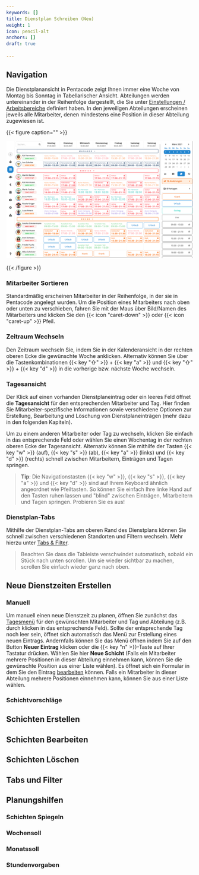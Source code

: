 ```yaml
---
keywords: []
title: Dienstplan Schreiben (Neu)
weight: 1
icon: pencil-alt
anchors: []
draft: true

---
```

## Navigation

Die Dienstplanansicht in Pentacode zeigt Ihnen immer eine Woche von Montag bis Sonntag in Tabellarischer Ansicht. Abteilungen werden untereinander in der Reihenfolge dargestellt, die Sie unter [Einstellungen / Arbeitsbereiche](/hilfe/handbuch/einstellungen/arbeitsbereiche/#reihenfolge-der-abteilungen-ändern) definiert haben. In den jeweiligen Abteilungen erscheinen jeweils alle Mitarbeiter, denen mindestens eine Position in dieser Abteilung zugewiesen ist.

{{< figure caption="" >}}

![](/uploads/demo-pentaco-de_roster_venue-135-date-2021-04-05-tab-0-4.png)

{{< /figure >}}

### Mitarbeiter Sortieren

Standardmäßig erscheinen Mitarbeiter in der Reihenfolge, in der sie in Pentacode angelegt wurden. Um die Position eines Mitarbeiters nach oben oder unten zu verschieben, fahren Sie mit der Maus über Bild/Namen des Mitarbeiters und klicken Sie den {{< icon "caret-down" >}} oder {{< icon "caret-up" >}} Pfeil.

### Zeitraum Wechseln

Den Zeitraum wechseln Sie, indem Sie in der Kalenderansicht in der rechten oberen Ecke die gewünschte Woche anklicken. Alternativ können Sie über die Tastenkombinationen {{< key "⇧" >}} + {{< key "a" >}} und {{< key "⇧" >}}  + {{< key "d" >}} in die vorherige bzw. nächste Woche wechseln.

### Tagesansicht

Der Klick auf einen vorhanden Dienstplaneintrag oder ein leeres Feld öffnet die **Tagesansicht** für den entsprechenden Mitarbeiter und Tag. Hier finden Sie Mitarbeiter-spezifische Informationen sowie verschiedene Optionen zur Erstellung, Bearbeitung und Löschung von Dienstplaneinträgen (mehr dazu in den folgenden Kapiteln).

Um zu einem anderen Mitarbeiter oder Tag zu wechseln, klicken Sie einfach in das entsprechende Feld oder wählen Sie einen Wochentag in der rechten oberen Ecke der Tagesansicht. Alternativ können Sie mithilfe der Tasten {{< key "w" >}} (auf), {{< key "s" >}} (ab), {{< key "a" >}}  (links) und {{< key "d" >}} (rechts) schnell zwischen Mitarbeitern, Einträgen und Tagen springen.

> **Tip**: Die Navigationstasten {{< key "w" >}}, {{< key "s" >}}, {{< key "a" >}} und {{< key "d" >}} sind auf Ihrem Keyboard ähnlich angeordnet wie Pfeiltasten. So können Sie einfach Ihre linke Hand auf den Tasten ruhen lassen und "blind" zwischen Einträgen, Mitarbeitern und Tagen springen. Probieren Sie es aus!

### Dienstplan-Tabs

Mithilfe der Dienstplan-Tabs am oberen Rand des Dienstplans können Sie schnell zwischen verschiedenen Standorten und Filtern wechseln. Mehr hierzu unter [Tabs & Filter](#tabs-filter).

> Beachten Sie dass die Tableiste verschwindet automatisch, sobald ein Stück nach unten scrollen. Um sie wieder sichtbar zu machen, scrollen Sie einfach wieder ganz nach oben.

## Neue Dienstzeiten Erstellen

### Manuell

Um manuell einen neue Dienstzeit zu planen, öffnen Sie zunächst das [Tagesmenü](#tagesmenu) für den gewünschten Mitarbeiter und Tag und Abteilung (z.B. durch klicken in das entsprechende Feld). Sollte der entsprechende Tag noch leer sein, öffnet sich automatisch das Menü zur Erstellung eines neuen Eintrags. Andernfalls können Sie das Menü öffnen indem Sie auf den Button **Neuer Eintrag** klicken oder die {{< key "n" >}}-Taste auf Ihrer Tastatur drücken. Wählen Sie hier **Neue Schicht** (Falls ein Mitarbeiter mehrere Positionen in dieser Abteilung einnehmen kann, können Sie die gewünschte Position aus einer Liste wählen). Es öffnet sich ein Formular in dem Sie den Eintrag [bearbeiten](#eintrage-bearbeiten) können. Falls ein Mitarbeiter in dieser Abteilung mehrere Positionen einnehmen kann, können Sie aus einer Liste wählen.

### Schichtvorschläge

## Schichten Erstellen

## Schichten Bearbeiten

## Schichten Löschen

## Tabs und Filter

## Planungshilfen

### Schichten Spiegeln

### Wochensoll

### Monatssoll

### Stundenvorgaben